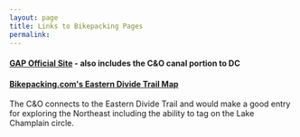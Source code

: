 ```yaml
---
layout: page
title: Links to Bikepacking Pages
permalink: 
---
```


#### [GAP Official Site](https://gaptrail.org/ "GAP Official Site") - also includes the C&O canal portion to DC
#### [Bikepacking.com's Eastern Divide Trail Map](https://bikepacking.com/eastern-divide-trail/ "Eastern Divide Trail")
The C&O connects to the Eastern Divide Trail and would make a good entry for exploring the Northeast including the ability to tag on the Lake Champlain circle.